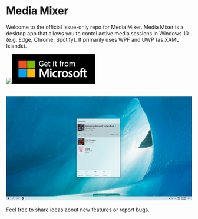 # Media Mixer

Welcome to the official issue-only repo for Media Mixer. Media Mixer is a desktop app that allows you to contol active media sessions in Windows 10 (e.g. Edge, Chrome, Spotify). It primarily uses WPF and UWP (as XAML Islands).

<a href="https://www.microsoft.com/store/apps/9NBXBP78896Q">
<img src="https://store-images.s-microsoft.com/image/apps.46295.13579431939247977.c67e3bb8-0124-4514-9453-8ba0932f217d.b73ef0fd-7f3c-4262-a1ce-d10a5abd77dc" width=80/><img src="https://github.com/michalleptuch/michalleptuch/blob/main/images/get.png?raw=true" height=80 /></a>
<br><br>

![](images/MediaMixerHero.png)

Feel free to share ideas about new features or report bugs.
